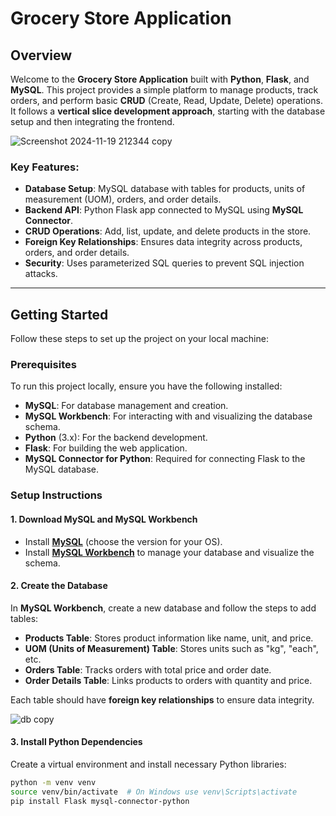 # Grocery Store Application

## Overview

Welcome to the **Grocery Store Application** built with **Python**, **Flask**, and **MySQL**. This project provides a simple platform to manage products, track orders, and perform basic **CRUD** (Create, Read, Update, Delete) operations. It follows a **vertical slice development approach**, starting with the database setup and then integrating the frontend.

![Screenshot 2024-11-19 212344 copy](https://github.com/user-attachments/assets/b249022e-3dd1-44d2-9e04-c2116736683b)


### Key Features:
- **Database Setup**: MySQL database with tables for products, units of measurement (UOM), orders, and order details.
- **Backend API**: Python Flask app connected to MySQL using **MySQL Connector**.
- **CRUD Operations**: Add, list, update, and delete products in the store.
- **Foreign Key Relationships**: Ensures data integrity across products, orders, and order details.
- **Security**: Uses parameterized SQL queries to prevent SQL injection attacks.

---

## Getting Started

Follow these steps to set up the project on your local machine:

### Prerequisites

To run this project locally, ensure you have the following installed:

- **MySQL**: For database management and creation.
- **MySQL Workbench**: For interacting with and visualizing the database schema.
- **Python** (3.x): For the backend development.
- **Flask**: For building the web application.
- **MySQL Connector for Python**: Required for connecting Flask to the MySQL database.

### Setup Instructions

#### 1. **Download MySQL and MySQL Workbench**
- Install **[MySQL](https://dev.mysql.com/downloads/installer/)** (choose the version for your OS).
- Install **[MySQL Workbench](https://dev.mysql.com/downloads/workbench/)** to manage your database and visualize the schema.

#### 2. **Create the Database**

In **MySQL Workbench**, create a new database and follow the steps to add tables:

- **Products Table**: Stores product information like name, unit, and price.
- **UOM (Units of Measurement) Table**: Stores units such as "kg", "each", etc.
- **Orders Table**: Tracks orders with total price and order date.
- **Order Details Table**: Links products to orders with quantity and price.

Each table should have **foreign key relationships** to ensure data integrity.

![db copy](https://github.com/user-attachments/assets/7828e3cf-b334-406d-895c-1497b7d74f47)


#### 3. **Install Python Dependencies**

Create a virtual environment and install necessary Python libraries:

```bash
python -m venv venv
source venv/bin/activate  # On Windows use venv\Scripts\activate
pip install Flask mysql-connector-python
